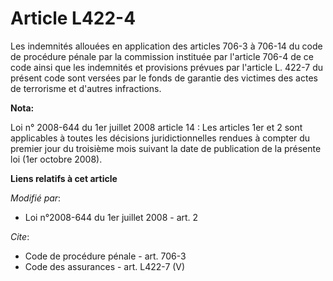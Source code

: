 # Article L422-4

Les indemnités allouées en application des articles 706-3 à 706-14 du code de procédure pénale par la commission instituée
par l'article 706-4 de ce code ainsi que les indemnités et provisions prévues par l'article L. 422-7 du présent code sont
versées par le fonds de garantie des victimes des actes de terrorisme et d'autres infractions.

**Nota:**

Loi n° 2008-644 du 1er juillet 2008 article 14 : Les articles 1er et 2 sont applicables à toutes les décisions
juridictionnelles rendues à compter du premier jour du troisième mois suivant la date de publication de la présente loi (1er
octobre 2008).

**Liens relatifs à cet article**

_Modifié par_:

  - Loi n°2008-644 du 1er juillet 2008 - art. 2

_Cite_:

  - Code de procédure pénale - art. 706-3
  - Code des assurances - art. L422-7 (V)
